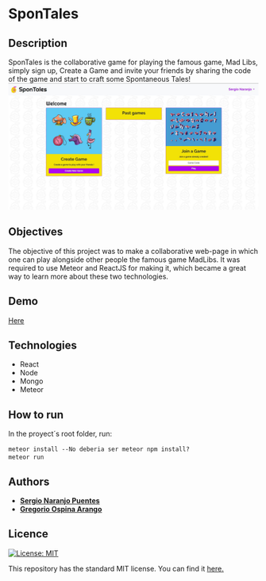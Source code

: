 # SponTales
## Description
SponTales is the collaborative game for playing the famous game, Mad Libs, simply sign up, Create a Game and invite your friends by sharing the code of the game and start to craft some Spontaneous Tales! 
![Screenshot](Screenshot.JPG)

## Objectives

The objective of this project was to make a collaborative web-page in which one can play alongside other people the famous game MadLibs. It was required to use Meteor and ReactJS for making it, which became a great way to learn more about these two technologies.  

## Demo
[Here](https://spontales.herokuapp.com/)

## Technologies
 - React
 - Node
 - Mongo
 - Meteor
 

## How to run 
 In the proyect´s root folder, run:
 
 ```
 meteor install --No deberia ser meteor npm install?
 meteor run
 ``` 

## Authors
* [__Sergio Naranjo Puentes__](https://github.com/snaranjop1)
* [__Gregorio Ospina Arango__](https://github.com/gregorioospina)


## Licence
[![License: MIT](https://img.shields.io/badge/License-MIT-yellow.svg)](https://opensource.org/licenses/MIT)

This repository has the standard MIT license. You can find it [here.](https://github.com/gregorioospina/spontales/blob/master/LICENSE)
